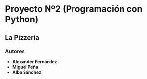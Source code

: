 # Proyecto Nº2 (Programación con Python)

## La Pizzería

### Autores

+ **Alexander Fernández**
+ **Miguel Peña**
+ **Alba Sánchez**